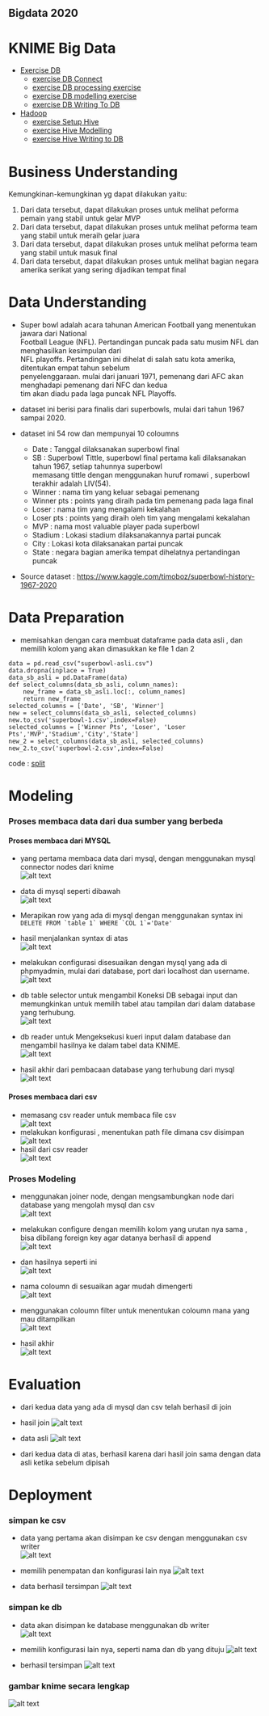 ## Bigdata 2020

# KNIME Big Data

* [Exercise DB](https://github.com/farizmpr/Bigdata-2020/blob/master/tugas_2/README.md#Exercise_DB)<br/>
  - [exercise DB Connect](https://github.com/farizmpr/Bigdata-2020/blob/master/tugas_2/README.md#01_db_connect)<br/>
  - [exercise DB processing exercise](https://github.com/farizmpr/Bigdata-2020/blob/master/tugas_2/README.md#02_DB_InDB_Processing_Exercise)<br/>
  - [exercise DB modelling exercise](https://github.com/farizmpr/Bigdata-2020/blob/master/tugas_2/README.md#03_DB_Modelling)<br/>
  - [exercise DB Writing To DB](https://github.com/farizmpr/Bigdata-2020/blob/master/tugas_2/README.md#04_DB_WritingToDB_Exercise)<br/>
* [Hadoop](https://github.com/farizmpr/Bigdata-2020/blob/master/tugas_2/README.md#Exercise_Hadoop)<br/>
  - [exercise Setup Hive](https://github.com/farizmpr/Bigdata-2020/blob/master/tugas_2/README.md#00_Setup_Hive_Table)<br/>
  - [exercise Hive Modelling](https://github.com/farizmpr/Bigdata-2020/blob/master/tugas_2/README.md#01_Hive_Modeling_Exercise)<br/>
  - [exercise Hive Writing to DB](https://github.com/farizmpr/Bigdata-2020/blob/master/tugas_2/README.md#02_Hive_WritingtoDB_Exercise)<br/>

# Business Understanding
Kemungkinan-kemungkinan yg dapat dilakukan yaitu:
1. Dari data tersebut, dapat dilakukan proses untuk melihat peforma pemain yang stabil untuk gelar MVP
2. Dari data tersebut, dapat dilakukan proses untuk melihat peforma team yang stabil untuk meraih gelar juara
3. Dari data tersebut, dapat dilakukan proses untuk melihat peforma team yang stabil untuk masuk final
4. Dari data tersebut, dapat dilakukan proses untuk melihat bagian negara amerika serikat yang sering dijadikan tempat final

# Data Understanding

- Super bowl adalah acara tahunan American Football yang menentukan jawara dari National<br/>
  Football League (NFL). Pertandingan puncak pada satu musim NFL dan menghasilkan kesimpulan dari<br/>
  NFL playoffs. Pertandingan ini dihelat di salah satu kota amerika, ditentukan empat tahun sebelum<br/>
  penyelenggaraan. mulai dari januari 1971, pemenang dari AFC akan menghadapi pemenang dari NFC dan kedua<br/>
  tim akan diadu pada laga puncak NFL Playoffs.  
  
- dataset ini berisi para finalis dari superbowls, mulai dari tahun 1967 sampai 2020.

- dataset ini 54 row dan mempunyai 10 coloumns
  - Date : Tanggal dilaksanakan superbowl final
  - SB : Superbowl Tittle, superbowl final pertama kali dilaksanakan tahun 1967, setiap tahunnya superbowl<br/>
        memasang tittle dengan menggunakan huruf romawi , superbowl terakhir adalah LIV(54).
  - Winner : nama tim yang keluar sebagai pemenang
  - Winner pts : points yang diraih pada tim pemenang pada laga final
  - Loser : nama tim yang mengalami kekalahan
  - Loser pts : points yang diraih oleh tim yang mengalami kekalahan
  - MVP : nama most valuable player pada superbowl
  - Stadium : Lokasi stadium dilaksanakannya partai puncak
  - City : Lokasi kota dilaksanakan partai puncak
  - State : negara bagian amerika tempat dihelatnya pertandingan puncak

- Source dataset : https://www.kaggle.com/timoboz/superbowl-history-1967-2020

# Data Preparation

- memisahkan dengan cara membuat dataframe pada data asli , dan memilih kolom yang akan dimasukkan ke file 1 dan 2
``` import pandas as pd
data = pd.read_csv("superbowl-asli.csv") 
data.dropna(inplace = True) 
data_sb_asli = pd.DataFrame(data)
def select_columns(data_sb_asli, column_names):
    new_frame = data_sb_asli.loc[:, column_names]
    return new_frame
selected_columns = ['Date', 'SB', 'Winner']
new = select_columns(data_sb_asli, selected_columns)
new.to_csv('superbowl-1.csv',index=False)
selected_columns = ['Winner Pts', 'Loser', 'Loser Pts','MVP','Stadium','City','State']
new_2 = select_columns(data_sb_asli, selected_columns)
new_2.to_csv('superbowl-2.csv',index=False)
```
code : [split](https://github.com/farizmpr/Bigdata-2020/blob/master/tugas1/bigdata2020_tugas1.ipynb)

# Modeling
### Proses membaca data dari dua sumber yang berbeda
#### Proses membaca dari MYSQL
- yang pertama membaca data dari mysql, dengan menggunakan mysql connector nodes dari knime<br/>
![alt text](https://github.com/farizmpr/Bigdata-2020/blob/master/tugas1/picture/mysql_connector-membaca.PNG "mysql connector")

- data di mysql seperti dibawah<br/>
![alt text](https://github.com/farizmpr/Bigdata-2020/blob/master/tugas1/picture/sql_import-membaca.PNG "mysql data")

- Merapikan row yang ada di mysql dengan menggunakan syntax ini<br/>
``` DELETE FROM `table 1` WHERE `COL 1`='Date' ```<br/>

- hasil menjalankan syntax di atas<br/>
![alt text](https://github.com/farizmpr/Bigdata-2020/blob/master/tugas1/picture/hasil_rapih_mysql.PNG "hasil mysql")<br/>

- melakukan configurasi disesuaikan dengan mysql yang ada di phpmyadmin, mulai dari database, port dari localhost dan username.<br/>
![alt text](https://github.com/farizmpr/Bigdata-2020/blob/master/tugas1/picture/proses_configure_mysql.PNG "configure mysql")<br/>

- db table selector untuk mengambil Koneksi DB sebagai input dan memungkinkan untuk memilih tabel atau tampilan dari dalam database yang terhubung.<br/>
![alt text](https://github.com/farizmpr/Bigdata-2020/blob/master/tugas1/picture/db_table_selector.PNG "db table selector")<br/>

- db reader untuk Mengeksekusi kueri input dalam database dan mengambil hasilnya ke dalam tabel data KNIME.<br/>
![alt text](https://github.com/farizmpr/Bigdata-2020/blob/master/tugas1/picture/db_reader.PNG "db reader")<br/>

- hasil akhir dari pembacaan database yang terhubung dari mysql<br/>
![alt text](https://github.com/farizmpr/Bigdata-2020/blob/master/tugas1/picture/data_mysql.PNG "hasil mysql")<br/>

#### Proses membaca dari csv
- memasang csv reader untuk membaca file csv<br/>
![alt text](https://github.com/farizmpr/Bigdata-2020/blob/master/tugas1/picture/csv_reader.PNG " csv baca")<br/>
- melakukan konfigurasi , menentukan path file dimana csv disimpan<br/>
![alt text](https://github.com/farizmpr/Bigdata-2020/blob/master/tugas1/picture/csv_baca.PNG " csv reader")<br/>
- hasil dari csv reader<br/>
![alt text](https://github.com/farizmpr/Bigdata-2020/blob/master/tugas1/picture/hasil_csv.PNG " csv hasil")<br/>

### Proses Modeling
- menggunakan joiner node, dengan mengsambungkan node dari database yang mengolah mysql dan csv<br/>
![alt text](https://github.com/farizmpr/Bigdata-2020/blob/master/tugas1/picture/joiner.PNG " joiner")<br/>

- melakukan configure dengan memilih kolom yang urutan nya sama , bisa dibilang foreign key agar datanya berhasil di append<br/>
![alt text](https://github.com/farizmpr/Bigdata-2020/blob/master/tugas1/picture/configure_joiner.PNG " configure joiner")<br/>

- dan hasilnya seperti ini<br/>
![alt text](https://github.com/farizmpr/Bigdata-2020/blob/master/tugas1/picture/join_belumGantiNama.PNG " configure joiner")<br/>

- nama coloumn di sesuaikan agar mudah dimengerti<br/>
![alt text](https://github.com/farizmpr/Bigdata-2020/blob/master/tugas1/picture/RENAME_COULOMNS.PNG " configure joiner")<br/>

- menggunakan coloumn filter untuk menentukan coloumn mana yang mau ditampilkan<br/>
![alt text](https://github.com/farizmpr/Bigdata-2020/blob/master/tugas1/picture/coloumn_filter.PNG " hasil join")<br/>

- hasil akhir<br/>
![alt text](https://github.com/farizmpr/Bigdata-2020/blob/master/tugas1/picture/hasil_join.PNG " hasil join")<br/>

# Evaluation

- dari kedua data yang ada di mysql dan csv telah berhasil di join

- hasil join
![alt text](https://github.com/farizmpr/Bigdata-2020/blob/master/tugas1/picture/hasil_join.PNG " hasil join")<br/>

- data asli 
![alt text](https://github.com/farizmpr/Bigdata-2020/blob/master/tugas1/picture/data_asli.PNG " asli")<br/>

- dari kedua data di atas, berhasil karena dari hasil join sama dengan data asli ketika sebelum dipisah

# Deployment
### simpan ke csv
- data yang pertama akan disimpan ke csv dengan menggunakan csv writer<br/>
![alt text](https://github.com/farizmpr/Bigdata-2020/blob/master/tugas1/picture/csv_writer.PNG " asli csv")<br/>

- memilih penempatan dan konfigurasi lain nya
![alt text](https://github.com/farizmpr/Bigdata-2020/blob/master/tugas1/picture/configure_csv.PNG " csv write")<br/>
 
- data berhasil tersimpan
![alt text](https://github.com/farizmpr/Bigdata-2020/blob/master/tugas1/picture/data_csv_berhasil.PNG " csv write")<br/>

 ### simpan ke db
- data akan disimpan ke database menggunakan db writer<br/>
![alt text](https://github.com/farizmpr/Bigdata-2020/blob/master/tugas1/picture/db_writer.PNG " asli csv")<br/>

- memilih konfigurasi lain nya, seperti nama dan db yang dituju
![alt text](https://github.com/farizmpr/Bigdata-2020/blob/master/tugas1/picture/configure_db.PNG " asli csv")<br/>

- berhasil tersimpan
![alt text](https://github.com/farizmpr/Bigdata-2020/blob/master/tugas1/picture/berhasil_db.PNG " asli csv")<br/>

 ### gambar knime secara lengkap

![alt text](https://github.com/farizmpr/Bigdata-2020/blob/master/tugas1/picture/knime.PNG " asli csv")<br/>



